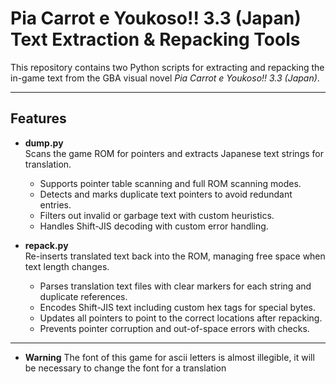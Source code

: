# Pia Carrot e Youkoso!! 3.3 (Japan) Text Extraction & Repacking Tools

This repository contains two Python scripts for extracting and repacking the in-game text from the GBA visual novel *Pia Carrot e Youkoso!! 3.3 (Japan)*.

---

## Features

- **dump.py**  
  Scans the game ROM for pointers and extracts Japanese text strings for translation.  
  - Supports pointer table scanning and full ROM scanning modes.  
  - Detects and marks duplicate text pointers to avoid redundant entries.  
  - Filters out invalid or garbage text with custom heuristics.  
  - Handles Shift-JIS decoding with custom error handling.

- **repack.py**  
  Re-inserts translated text back into the ROM, managing free space when text length changes.  
  - Parses translation text files with clear markers for each string and duplicate references.  
  - Encodes Shift-JIS text including custom hex tags for special bytes.  
  - Updates all pointers to point to the correct locations after repacking.  
  - Prevents pointer corruption and out-of-space errors with checks.

---
- **Warning**
The font of this game for ascii letters is almost illegible, it will be necessary to change the font for a translation
